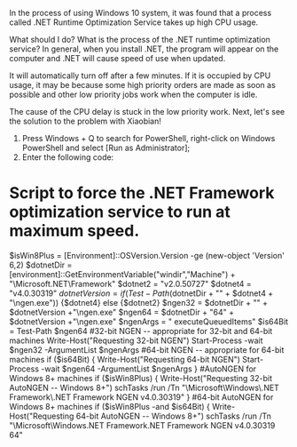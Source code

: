 In the process of using Windows 10 system, it was found that a process called .NET Runtime Optimization Service takes up high CPU usage.

What should I do? What is the process of the .NET runtime optimization service? In general, when you install .NET, the program will appear on the computer and .NET will cause speed of use when updated.

It will automatically turn off after a few minutes. If it is occupied by CPU usage, it may be because some high priority orders are made as soon as possible and other low priority jobs work when the computer is idle.

The cause of the CPU delay is stuck in the low priority work. Next, let's see the solution to the problem with Xiaobian!


1. Press Windows + Q to search for PowerShell, right-click on Windows PowerShell and select [Run as Administrator];
2. Enter the following code:

# Script to force the .NET Framework optimization service to run at maximum speed.
$isWin8Plus = [Environment]::OSVersion.Version -ge (new-object 'Version' 6,2)
$dotnetDir = [environment]::GetEnvironmentVariable("windir","Machine") + "\Microsoft.NET\Framework"
$dotnet2 = "v2.0.50727"
$dotnet4 = "v4.0.30319"
$dotnetVersion = if (Test-Path ($dotnetDir + "\" + $dotnet4 + "\ngen.exe")) {$dotnet4} else {$dotnet2}
$ngen32 = $dotnetDir + "\" + $dotnetVersion +"\ngen.exe"
$ngen64 = $dotnetDir + "64\" + $dotnetVersion +"\ngen.exe"
$ngenArgs = " executeQueuedItems"
$is64Bit = Test-Path $ngen64
#32-bit NGEN -- appropriate for 32-bit and 64-bit machines
Write-Host("Requesting 32-bit NGEN") 
Start-Process -wait $ngen32 -ArgumentList $ngenArgs
#64-bit NGEN -- appropriate for 64-bit machines
if ($is64Bit) {
    Write-Host("Requesting 64-bit NGEN") 
    Start-Process -wait $ngen64 -ArgumentList $ngenArgs
}
#AutoNGEN for Windows 8+ machines
if ($isWin8Plus) {
    Write-Host("Requesting 32-bit AutoNGEN -- Windows 8+") 
    schTasks /run /Tn "\Microsoft\Windows\.NET Framework\.NET Framework NGEN v4.0.30319"
}
#64-bit AutoNGEN for Windows 8+ machines
if ($isWin8Plus -and $is64Bit) {
    Write-Host("Requesting 64-bit AutoNGEN -- Windows 8+") 
    schTasks /run /Tn "\Microsoft\Windows\.NET Framework\.NET Framework NGEN v4.0.30319 64"

